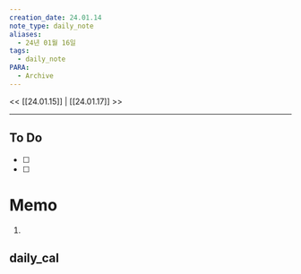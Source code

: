 ```yaml
---
creation_date: 24.01.14
note_type: daily_note
aliases:
  - 24년 01월 16일
tags:
  - daily_note
PARA:
  - Archive
---
```

<< [[24.01.15]] | [[24.01.17]] >>

---
## To Do
- [ ]  
- [ ]  

# Memo
1.  

## daily_cal